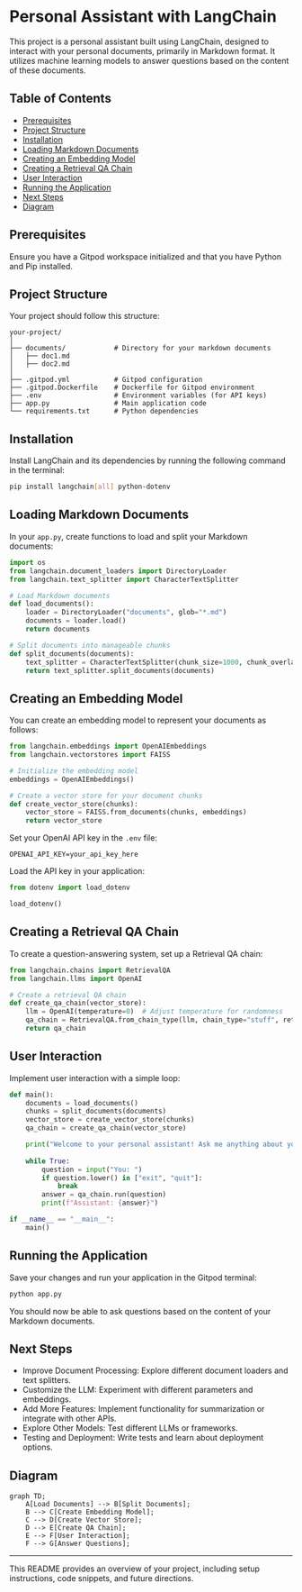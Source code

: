# Personal Assistant with LangChain

This project is a personal assistant built using LangChain, designed to interact with your personal documents, primarily in Markdown format. It utilizes machine learning models to answer questions based on the content of these documents.

## Table of Contents
- [Prerequisites](#prerequisites)
- [Project Structure](#project-structure)
- [Installation](#installation)
- [Loading Markdown Documents](#loading-markdown-documents)
- [Creating an Embedding Model](#creating-an-embedding-model)
- [Creating a Retrieval QA Chain](#creating-a-retrieval-qa-chain)
- [User Interaction](#user-interaction)
- [Running the Application](#running-the-application)
- [Next Steps](#next-steps)
- [Diagram](#diagram)

## Prerequisites

Ensure you have a Gitpod workspace initialized and that you have Python and Pip installed.

## Project Structure

Your project should follow this structure:

```
your-project/
│
├── documents/            # Directory for your markdown documents
│   ├── doc1.md
│   ├── doc2.md
│
├── .gitpod.yml           # Gitpod configuration
├── .gitpod.Dockerfile    # Dockerfile for Gitpod environment
├── .env                  # Environment variables (for API keys)
├── app.py                # Main application code
└── requirements.txt      # Python dependencies
```

## Installation

Install LangChain and its dependencies by running the following command in the terminal:

```bash
pip install langchain[all] python-dotenv
```

## Loading Markdown Documents

In your `app.py`, create functions to load and split your Markdown documents:

```python
import os
from langchain.document_loaders import DirectoryLoader
from langchain.text_splitter import CharacterTextSplitter

# Load Markdown documents
def load_documents():
    loader = DirectoryLoader("documents", glob="*.md")
    documents = loader.load()
    return documents

# Split documents into manageable chunks
def split_documents(documents):
    text_splitter = CharacterTextSplitter(chunk_size=1000, chunk_overlap=200)
    return text_splitter.split_documents(documents)
```

## Creating an Embedding Model

You can create an embedding model to represent your documents as follows:

```python
from langchain.embeddings import OpenAIEmbeddings
from langchain.vectorstores import FAISS

# Initialize the embedding model
embeddings = OpenAIEmbeddings()

# Create a vector store for your document chunks
def create_vector_store(chunks):
    vector_store = FAISS.from_documents(chunks, embeddings)
    return vector_store
```

Set your OpenAI API key in the `.env` file:

```
OPENAI_API_KEY=your_api_key_here
```

Load the API key in your application:

```python
from dotenv import load_dotenv

load_dotenv()
```

## Creating a Retrieval QA Chain

To create a question-answering system, set up a Retrieval QA chain:

```python
from langchain.chains import RetrievalQA
from langchain.llms import OpenAI

# Create a retrieval QA chain
def create_qa_chain(vector_store):
    llm = OpenAI(temperature=0)  # Adjust temperature for randomness
    qa_chain = RetrievalQA.from_chain_type(llm, chain_type="stuff", retriever=vector_store.as_retriever())
    return qa_chain
```

## User Interaction

Implement user interaction with a simple loop:

```python
def main():
    documents = load_documents()
    chunks = split_documents(documents)
    vector_store = create_vector_store(chunks)
    qa_chain = create_qa_chain(vector_store)

    print("Welcome to your personal assistant! Ask me anything about your documents.")
    
    while True:
        question = input("You: ")
        if question.lower() in ["exit", "quit"]:
            break
        answer = qa_chain.run(question)
        print(f"Assistant: {answer}")

if __name__ == "__main__":
    main()
```

## Running the Application

Save your changes and run your application in the Gitpod terminal:

```bash
python app.py
```

You should now be able to ask questions based on the content of your Markdown documents.

## Next Steps
- Improve Document Processing: Explore different document loaders and text splitters.
- Customize the LLM: Experiment with different parameters and embeddings.
- Add More Features: Implement functionality for summarization or integrate with other APIs.
- Explore Other Models: Test different LLMs or frameworks.
- Testing and Deployment: Write tests and learn about deployment options.

## Diagram

```mermaid
graph TD;
    A[Load Documents] --> B[Split Documents];
    B --> C[Create Embedding Model];
    C --> D[Create Vector Store];
    D --> E[Create QA Chain];
    E --> F[User Interaction];
    F --> G[Answer Questions];
```

---

This README provides an overview of your project, including setup instructions, code snippets, and future directions. 






